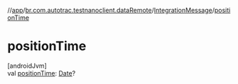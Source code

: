 //[app](../../../index.md)/[br.com.autotrac.testnanoclient.dataRemote](../index.md)/[IntegrationMessage](index.md)/[positionTime](position-time.md)

# positionTime

[androidJvm]\
val [positionTime](position-time.md): [Date](https://developer.android.com/reference/kotlin/java/util/Date.html)?
